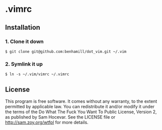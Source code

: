 # .vimrc

## Installation

### 1. Clone it down

    $ git clone git@github.com:benhamill/dot_vim.git ~/.vim

### 2. Symlink it up

    $ ln -s ~/.vim/vimrc ~/.vimrc

## License

This program is free software. It comes without any warranty, to the extent
permitted by applicable law. You can redistribute it and/or modify it under the
terms of the Do What The Fuck You Want To Public License, Version 2, as
published by Sam Hocevar. See the LICENSE file or http://sam.zoy.org/wtfpl for
more details.
